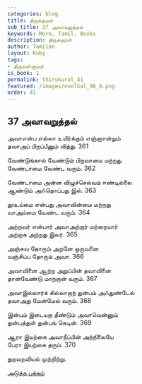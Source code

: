 ```yaml
---
categories: blog
title: திருக்குறள்
sub_title: 37 அவாவறுத்தல்
keywords: More, Tamil, Books
description: திருக்குறள்
author: Tamilan
layout: Ruby
tags:
- திருவள்ளுவர்
is_book: 1
permalink: thirukural_41
featured: /images/noolkal_96_6.png
order: 41
---
```

## 37 அவாவறுத்தல்

அவாஎன்ப எல்லா உயிர்க்கும் எஞ்ஞான்றும்  
தவாஅப் பிறப்பீனும் வித்து. 361

வேண்டுங்கால் வேண்டும் பிறவாமை மற்றது  
வேண்டாமை வேண்ட வரும். 362

வேண்டாமை அன்ன விழுச்செல்வம் ஈண்டில்லை  
ஆண்டும் அஃதொப்பது இல். 363

தூஉய்மை என்பது அவாவின்மை மற்றது  
வாஅய்மை வேண்ட வரும். 364

அற்றவர் என்பார் அவாஅற்றார் மற்றையார்  
அற்றாக அற்றது இலர். 365

அஞ்சுவ தோரும் அறனே ஒருவனை  
வஞ்சிப்ப தோரும் அவா. 366

அவாவினை ஆற்ற அறுப்பின் தவாவினை  
தான்வேண்டு மாற்றான் வரும். 367

அவாஇல்லார்க் கில்லாகுந் துன்பம் அஃதுண்டேல்  
தவாஅது மேன்மேல் வரும். 368

இன்பம் இடையறா தீண்டும் அவாவென்னும்  
துன்பத்துள் துன்பங் கெடின். 369

ஆரா இயற்கை அவாநீப்பின் அந்நிலையே  
பேரா இயற்கை தரும். 370

துறவறவியல் முற்றிற்று.

[அடுத்த பக்கம்](thirukural_42)